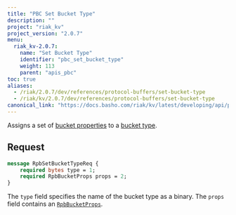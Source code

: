 ```yaml
---
title: "PBC Set Bucket Type"
description: ""
project: "riak_kv"
project_version: "2.0.7"
menu:
  riak_kv-2.0.7:
    name: "Set Bucket Type"
    identifier: "pbc_set_bucket_type"
    weight: 113
    parent: "apis_pbc"
toc: true
aliases:
  - /riak/2.0.7/dev/references/protocol-buffers/set-bucket-type
  - /riak/kv/2.0.7/dev/references/protocol-buffers/set-bucket-type
canonical_link: "https://docs.basho.com/riak/kv/latest/developing/api/protocol-buffers/set-bucket-type"
---
```


Assigns a set of [bucket properties](/riak/kv/2.0.7/developing/api/protocol-buffers/set-bucket-props) to a
[bucket type](/riak/kv/2.0.7/developing/usage/bucket-types).

## Request

```protobuf
message RpbSetBucketTypeReq {
    required bytes type = 1;
    required RpbBucketProps props = 2;
}
```

The `type` field specifies the name of the bucket type as a binary. The
`props` field contains an [`RpbBucketProps`](/riak/kv/2.0.7/developing/api/protocol-buffers/get-bucket-props).
